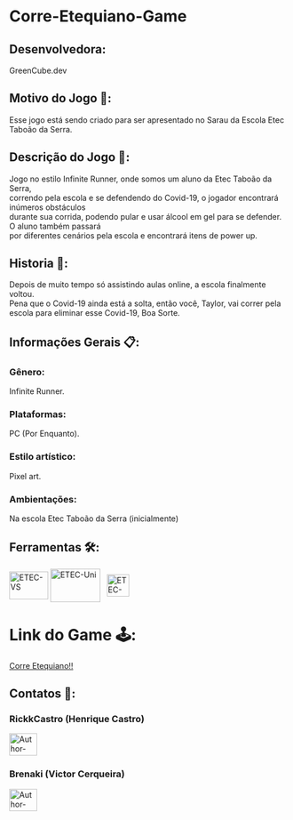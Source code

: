 # Corre-Etequiano-Game

<div>
<h2>Desenvolvedora:</h2>
    <p style="font-family:"Segoe UI",font-weight:"Bold"">GreenCube.dev</p>
</div>

## Motivo do Jogo 🤷:
<div>
    Esse jogo está sendo criado para ser apresentado no Sarau da Escola Etec Taboão da Serra.<br>
</div>

## Descrição do Jogo 📃:
<div>
    Jogo no estilo Infinite Runner, onde somos um aluno da Etec Taboão da Serra,<br> 
    correndo pela escola e se defendendo do Covid-19, o jogador encontrará inúmeros obstáculos<br> 
    durante sua corrida, podendo pular e usar álcool em gel para se defender. O aluno também passará<br> 
    por diferentes cenários pela escola e encontrará itens de power up.
</div>

## Historia 📕:
<div>
    Depois de muito tempo só assistindo aulas online, a escola finalmente voltou.<br> 
    Pena que o Covid-19 ainda está a solta, então você, Taylor, vai correr pela escola para eliminar esse Covid-19, Boa Sorte.
</div>

## Informações Gerais 📋:
<div>
    <h3>Gênero:</h3>
    <p>Infinite Runner.</p> 
    <h3>Plataformas:</h3>
    <p>PC (Por Enquanto).</p>
    <h3>Estilo artístico:</h3>
    <p>Pixel art.</p>
    <h3>Ambientações:</h3>
    <p>Na escola Etec Taboão da Serra (inicialmente)</p>
</div>

## Ferramentas 🛠:
<div style="display: inline_block">
    <a href="https://visualstudio.microsoft.com/pt-br/downloads/" target="_blank"><img align="center" alt="ETEC-VS" height="50" width="70" src="https://cdn.discordapp.com/attachments/905060383922978826/905060448867594260/Visual-Studio-Logo.png"></a>
    <a href="https://store.unity.com" target="_blank"><img align="center" alt="ETEC-Uni" height="60" width="90" src="https://cdn.discordapp.com/attachments/905060383922978826/905063517919535154/unity.png"></a>
    &nbsp;
    <a href="https://www.aseprite.org" target="_blank"><img align="center" alt="ETEC-Ase" height="40" width="40" src="https://cdn.discordapp.com/attachments/905060383922978826/905060451027681281/429789.png"></a>
</div>

# Link do Game 🕹️:

<div>
<a href="https://rickkcastro.itch.io/corre-etequiano">
        Corre Etequiano!!
    </a>
</div>

## Contatos 📱:
<div>
<p align="center"> 
        <h3>RickkCastro (Henrique Castro)</h3>
        <a href="mailto:heinrickoficial25@gmail.com"><img width="50" height="40" alt="Author-Email-RC" src="https://cdn.discordapp.com/attachments/905060383922978826/905068860334538762/email.png"></a>
        <h3>Brenaki (Victor Cerqueira)</h3>
        <a href="mailto:victor.legat.cerqueira@gmail.com" target="_blank"><img width="50" height="40" alt="Author-Email-BV" src="https://cdn.discordapp.com/attachments/905060383922978826/905068860334538762/email.png"></a>
 </p>
</div>

